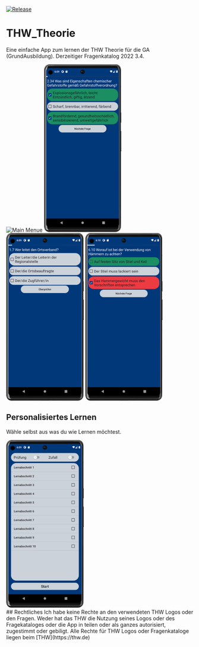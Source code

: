 [![Release](https://img.shields.io/github/v/release/wolfwarrior666/THW_Theorie?include_prereleases&style=plastic)]( https://github.com/THW_Theorie/THUMoodleWrapper/releases)

# THW_Theorie
Eine einfache App zum lernen der THW Theorie für die GA (GrundAusbildung). Derzeitiger Fragenkatalog 2022 3.4.

<div align="left">
<img alt='Main Menue' src='./docs/Main_menue.png' height='450px'/></a>
<img alt='All is Correct is correct' src='./docs/question_1.png' height='450px'/></a>
<img alt='Nothing Selected' src='./docs/question_2.png' height='450px'/></a>
<img alt='Failure and correct' src='./docs/question_3.png' height='450px'/></a>
</div>

## Personalisiertes Lernen
Wähle selbst aus was du wie Lernen möchtest.

<div align="left">
<img alt='Failure' src='./docs/personalized_learning.png' height='450px'/></a>
</div>
## Rechtliches
Ich habe keine Rechte an den verwendeten THW Logos oder den Fragen. Weder hat das THW die Nutzung seines Logos oder des Fragekataloges oder die App in teilen oder als ganzes autorisiert, zugestimmt oder gebiligt. Alle Rechte für THW Logos oder Fragenkataloge liegen beim [THW](https://thw.de)
